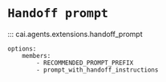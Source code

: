 # `Handoff prompt`

::: cai.agents.extensions.handoff_prompt

    options:
        members:
            - RECOMMENDED_PROMPT_PREFIX
            - prompt_with_handoff_instructions
